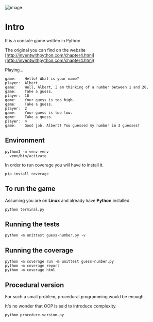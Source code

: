 ![image](https://user-images.githubusercontent.com/1257048/205497361-7eed175c-5323-46ef-9c38-34c2733f3da5.png)

# Intro

It is a console game written in Python.

The original you can find on the website 
[http://inventwithpython.com/chapter4.html](http://inventwithpython.com/chapter4.html)

Playing...

    game:    Hello! What is your name?
    player:  Albert
    game:    Well, Albert, I am thinking of a number between 1 and 20.
    game:    Take a guess.
    player:  10
    game:    Your guess is too high.
    game:    Take a guess.
    player:  2
    game:    Your guess is too low.
    game:    Take a guess.
    player:  4
    game:    Good job, Albert! You guessed my number in 3 guesses!


## Environment

    python3 -m venv venv
    . venv/bin/activate

In order to run coverage you will have to install it.

    pip install coverage


## To run the game

Assuming you are on __Linux__ and already have __Python__ installed.

    python terminal.py


## Running the tests

    python -m unittest guess-number.py -v


## Running the coverage

    python -m coverage run -m unittest guess-number.py
    python -m coverage report
    python -m coverage html


## Procedural version

For such a small problem, procedural programming would be enough.

It's no wonder that OOP is said to introduce complexity.

    python procedure-version.py
